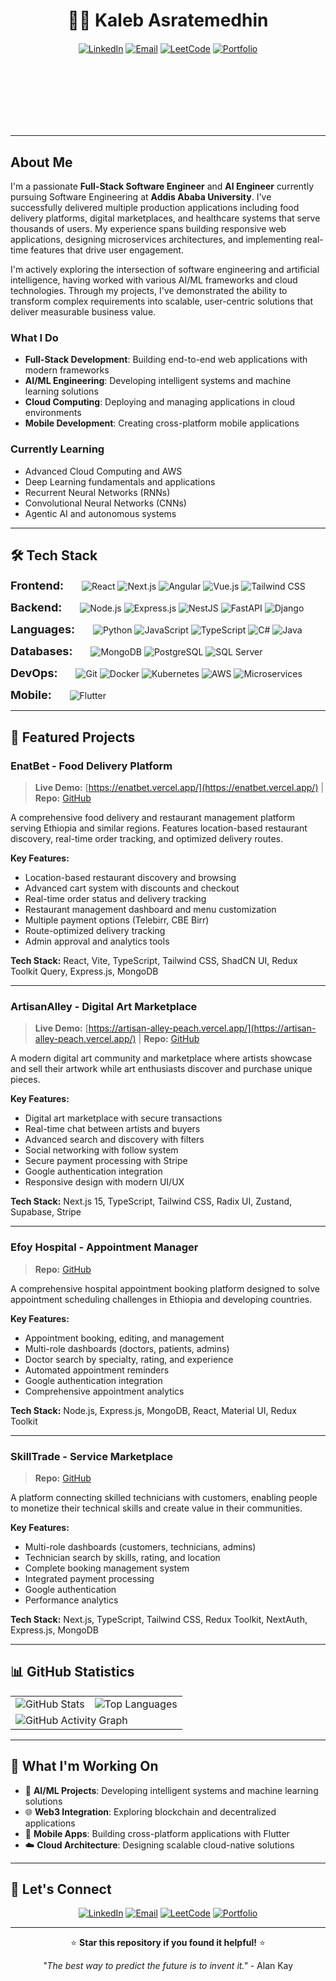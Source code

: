 <div align="center" style="position: relative; background: linear-gradient(rgba(0,0,0,0), rgba(0,0,0,0)), url('./neural network.jpeg'); background-size: cover; background-position: center; padding: 80px 20px; border-radius: 15px; margin-bottom: 30px;">

# 👨‍💻 Kaleb Asratemedhin

<div style="margin: 20px 0;">

[![LinkedIn](https://img.shields.io/badge/LinkedIn-0077B5?style=for-the-badge&logo=linkedin&logoColor=white)](https://www.linkedin.com/in/kaleb-asratemedhin-81748625b)
[![Email](https://img.shields.io/badge/Gmail-D14836?style=for-the-badge&logo=gmail&logoColor=white)](mailto:risekab@gmail.com)
[![LeetCode](https://img.shields.io/badge/-LeetCode-FFA116?style=for-the-badge&logo=LeetCode&logoColor=black)](https://leetcode.com/4ureyes/)
[![Portfolio](https://img.shields.io/badge/Portfolio-000000?style=for-the-badge&logo=About.me&logoColor=white)](https://portfolio-kals-projects-80246ba1.vercel.app/)

</div>

</div>

---

## About Me

I'm a passionate **Full-Stack Software Engineer** and **AI Engineer** currently pursuing Software Engineering at **Addis Ababa University**. I've successfully delivered multiple production applications including food delivery platforms, digital marketplaces, and healthcare systems that serve thousands of users. My experience spans building responsive web applications, designing microservices architectures, and implementing real-time features that drive user engagement.

I'm actively exploring the intersection of software engineering and artificial intelligence, having worked with various AI/ML frameworks and cloud technologies. Through my projects, I've demonstrated the ability to transform complex requirements into scalable, user-centric solutions that deliver measurable business value.

### What I Do
- **Full-Stack Development**: Building end-to-end web applications with modern frameworks
- **AI/ML Engineering**: Developing intelligent systems and machine learning solutions
- **Cloud Computing**: Deploying and managing applications in cloud environments
- **Mobile Development**: Creating cross-platform mobile applications

### Currently Learning
- Advanced Cloud Computing and AWS
- Deep Learning fundamentals and applications
- Recurrent Neural Networks (RNNs)
- Convolutional Neural Networks (CNNs)
- Agentic AI and autonomous systems

---

## 🛠️ Tech Stack

<div align="start">

<span style="font-size: 18px; font-weight: 600; margin-right: 25px;">**Frontend:**</span> ![React](https://img.shields.io/badge/React-20232A?style=for-the-badge&logo=react&logoColor=61DAFB) ![Next.js](https://img.shields.io/badge/Next.js-000000?style=for-the-badge&logo=next.js&logoColor=white) ![Angular](https://img.shields.io/badge/Angular-DD0031?style=for-the-badge&logo=angular&logoColor=white) ![Vue.js](https://img.shields.io/badge/Vue.js-35495E?style=for-the-badge&logo=vue.js&logoColor=4FC08D) ![Tailwind CSS](https://img.shields.io/badge/Tailwind_CSS-38B2AC?style=for-the-badge&logo=tailwind-css&logoColor=white)


<span style="font-size: 18px; font-weight: 600; margin-right: 25px;">**Backend:**</span> ![Node.js](https://img.shields.io/badge/Node.js-43853D?style=for-the-badge&logo=node.js&logoColor=white) ![Express.js](https://img.shields.io/badge/Express.js-000000?style=for-the-badge&logo=express&logoColor=white) ![NestJS](https://img.shields.io/badge/NestJS-E0234E?style=for-the-badge&logo=nestjs&logoColor=white) ![FastAPI](https://img.shields.io/badge/FastAPI-009688?style=for-the-badge&logo=fastapi&logoColor=white) ![Django](https://img.shields.io/badge/Django-092E20?style=for-the-badge&logo=django&logoColor=white)


<span style="font-size: 18px; font-weight: 600; margin-right: 25px;">**Languages:**</span> ![Python](https://img.shields.io/badge/Python-3776AB?style=for-the-badge&logo=python&logoColor=white) ![JavaScript](https://img.shields.io/badge/JavaScript-F7DF1E?style=for-the-badge&logo=javascript&logoColor=black) ![TypeScript](https://img.shields.io/badge/TypeScript-007ACC?style=for-the-badge&logo=typescript&logoColor=white) ![C#](https://img.shields.io/badge/C%23-239120?style=for-the-badge&logo=c-sharp&logoColor=white) ![Java](https://img.shields.io/badge/Java-ED8B00?style=for-the-badge&logo=openjdk&logoColor=white)


<span style="font-size: 18px; font-weight: 600; margin-right: 25px;">**Databases:**</span> ![MongoDB](https://img.shields.io/badge/MongoDB-4EA94B?style=for-the-badge&logo=mongodb&logoColor=white) ![PostgreSQL](https://img.shields.io/badge/PostgreSQL-316192?style=for-the-badge&logo=postgresql&logoColor=white) ![SQL Server](https://img.shields.io/badge/Microsoft_SQL_Server-CC2927?style=for-the-badge&logo=microsoft-sql-server&logoColor=white)


<span style="font-size: 18px; font-weight: 600; margin-right: 25px;">**DevOps:**</span> ![Git](https://img.shields.io/badge/Git-F05032?style=for-the-badge&logo=git&logoColor=white) ![Docker](https://img.shields.io/badge/Docker-2496ED?style=for-the-badge&logo=docker&logoColor=white) ![Kubernetes](https://img.shields.io/badge/Kubernetes-326CE5?style=for-the-badge&logo=kubernetes&logoColor=white) ![AWS](https://img.shields.io/badge/AWS-FF9900?style=for-the-badge&logo=amazon-aws&logoColor=white) ![Microservices](https://img.shields.io/badge/Microservices-009639?style=for-the-badge&logo=spring&logoColor=white)


<span style="font-size: 18px; font-weight: 600; margin-right: 25px;">**Mobile:**</span> ![Flutter](https://img.shields.io/badge/Flutter-02569B?style=for-the-badge&logo=flutter&logoColor=white)

</div>

---

## 🚀 Featured Projects

### **EnatBet - Food Delivery Platform**
> **Live Demo:** [https://enatbet.vercel.app/](https://enatbet.vercel.app/) | **Repo:** [GitHub](https://github.com/KalebAsratemedhin/EnatBet)

A comprehensive food delivery and restaurant management platform serving Ethiopia and similar regions. Features location-based restaurant discovery, real-time order tracking, and optimized delivery routes.

**Key Features:**
- Location-based restaurant discovery and browsing
- Advanced cart system with discounts and checkout
- Real-time order status and delivery tracking
- Restaurant management dashboard and menu customization
- Multiple payment options (Telebirr, CBE Birr)
- Route-optimized delivery tracking
- Admin approval and analytics tools

**Tech Stack:** React, Vite, TypeScript, Tailwind CSS, ShadCN UI, Redux Toolkit Query, Express.js, MongoDB

---

### **ArtisanAlley - Digital Art Marketplace**
> **Live Demo:** [https://artisan-alley-peach.vercel.app/](https://artisan-alley-peach.vercel.app/) | **Repo:** [GitHub](https://github.com/KalebAsratemedhin/ArtisanAlley)

A modern digital art community and marketplace where artists showcase and sell their artwork while art enthusiasts discover and purchase unique pieces.

**Key Features:**
- Digital art marketplace with secure transactions
- Real-time chat between artists and buyers
- Advanced search and discovery with filters
- Social networking with follow system
- Secure payment processing with Stripe
- Google authentication integration
- Responsive design with modern UI/UX

**Tech Stack:** Next.js 15, TypeScript, Tailwind CSS, Radix UI, Zustand, Supabase, Stripe

---

### **Efoy Hospital - Appointment Manager**
> **Repo:** [GitHub](https://github.com/KalebAsratemedhin/Efoy_Hospital_Appointment_Manager)

A comprehensive hospital appointment booking platform designed to solve appointment scheduling challenges in Ethiopia and developing countries.

**Key Features:**
- Appointment booking, editing, and management
- Multi-role dashboards (doctors, patients, admins)
- Doctor search by specialty, rating, and experience
- Automated appointment reminders
- Google authentication integration
- Comprehensive appointment analytics

**Tech Stack:** Node.js, Express.js, MongoDB, React, Material UI, Redux Toolkit

---

### **SkillTrade - Service Marketplace**
> **Repo:** [GitHub](https://github.com/KalebAsratemedhin/SkillTrade)

A platform connecting skilled technicians with customers, enabling people to monetize their technical skills and create value in their communities.

**Key Features:**
- Multi-role dashboards (customers, technicians, admins)
- Technician search by skills, rating, and location
- Complete booking management system
- Integrated payment processing
- Google authentication
- Performance analytics

**Tech Stack:** Next.js, TypeScript, Tailwind CSS, Redux Toolkit, NextAuth, Express.js, MongoDB

---

## 📊 GitHub Statistics

<div align="center">

<table>
  <tr>
    <td>
      <img src="https://github-readme-stats.vercel.app/api?username=KalebAsratemedhin&show_icons=true&theme=radical&hide_border=true&bg_color=0D1117&title_color=58A6FF&text_color=8B949E&icon_color=58A6FF&card_width=400" alt="GitHub Stats" />
    </td>
    <td>
      <img src="https://github-readme-stats.vercel.app/api/top-langs/?username=KalebAsratemedhin&layout=compact&theme=radical&hide_border=true&bg_color=0D1117&title_color=58A6FF&text_color=8B949E&card_width=300" alt="Top Languages" />
    </td>
  </tr>
  <tr>
    <td colspan="2">
      <img src="https://github-readme-activity-graph.vercel.app/graph?username=KalebAsratemedhin&theme=react-dark&hide_border=true&bg_color=0D1117&color=58A6FF&line=58A6FF&point=58A6FF&area=true&area_color=58A6FF&area_alpha=0.1" alt="GitHub Activity Graph" />
    </td>
  </tr>
</table>

</div>

---

## 🎯 What I'm Working On

- 🔬 **AI/ML Projects**: Developing intelligent systems and machine learning solutions
- 🌐 **Web3 Integration**: Exploring blockchain and decentralized applications
- 📱 **Mobile Apps**: Building cross-platform applications with Flutter
- ☁️ **Cloud Architecture**: Designing scalable cloud-native solutions

---

## 🤝 Let's Connect

<div align="center">

[![LinkedIn](https://img.shields.io/badge/LinkedIn-0077B5?style=for-the-badge&logo=linkedin&logoColor=white)](https://www.linkedin.com/in/kaleb-asratemedhin-81748625b)
[![Email](https://img.shields.io/badge/Gmail-D14836?style=for-the-badge&logo=gmail&logoColor=white)](mailto:risekab@gmail.com)
[![LeetCode](https://img.shields.io/badge/-LeetCode-FFA116?style=for-the-badge&logo=LeetCode&logoColor=black)](https://leetcode.com/4ureyes/)
[![Portfolio](https://img.shields.io/badge/Portfolio-000000?style=for-the-badge&logo=About.me&logoColor=white)](https://portfolio-kals-projects-80246ba1.vercel.app/)

</div>

---

<div align="center">

⭐ **Star this repository if you found it helpful!** ⭐

*"The best way to predict the future is to invent it."* - Alan Kay

</div> 